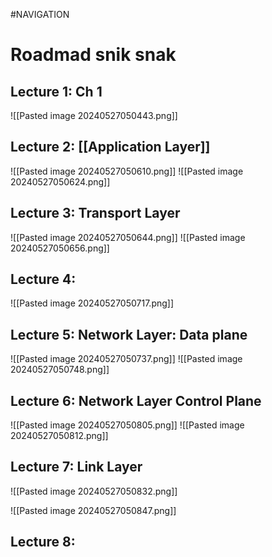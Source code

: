 #NAVIGATION 
# Roadmad snik snak
## Lecture 1: Ch 1
![[Pasted image 20240527050443.png]]

## Lecture 2: [[Application Layer]]
![[Pasted image 20240527050610.png]]
![[Pasted image 20240527050624.png]]


## Lecture 3: Transport Layer
![[Pasted image 20240527050644.png]]
![[Pasted image 20240527050656.png]]

## Lecture 4: 

![[Pasted image 20240527050717.png]]
## Lecture 5: Network Layer: Data plane

![[Pasted image 20240527050737.png]]
![[Pasted image 20240527050748.png]]
## Lecture 6:  Network Layer Control Plane
![[Pasted image 20240527050805.png]]
![[Pasted image 20240527050812.png]]
## Lecture 7: Link Layer

![[Pasted image 20240527050832.png]]

![[Pasted image 20240527050847.png]]
## Lecture 8: 